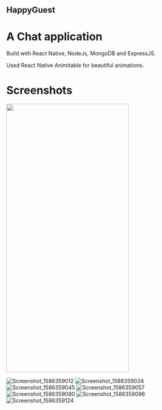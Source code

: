 ## HappyGuest

# A Chat application

Build with React Native, NodeJs, MongoDB and ExpressJS.

Used React Native Animitable for beautiful animations.



# Screenshots

<img src="https://user-images.githubusercontent.com/34169292/98448073-a4720180-214f-11eb-9066-b763dedba4ed.png" width="320" height="700"/>

![Screenshot_1586359012](https://user-images.githubusercontent.com/34169292/98448075-a76cf200-214f-11eb-9b17-1a4ed6c90956.png)
![Screenshot_1586359034](https://user-images.githubusercontent.com/34169292/98448076-aa67e280-214f-11eb-9478-10d620b7e044.png)
![Screenshot_1586359045](https://user-images.githubusercontent.com/34169292/98448078-ac31a600-214f-11eb-85ce-3a6da6b80e2e.png)
![Screenshot_1586359057](https://user-images.githubusercontent.com/34169292/98448079-adfb6980-214f-11eb-85f0-6f68a442bf1f.png)
![Screenshot_1586359080](https://user-images.githubusercontent.com/34169292/98448080-afc52d00-214f-11eb-851d-62b6dc45ac3b.png)
![Screenshot_1586359096](https://user-images.githubusercontent.com/34169292/98448083-b0f65a00-214f-11eb-80f9-8b5b1bc358ea.png)
![Screenshot_1586359124](https://user-images.githubusercontent.com/34169292/98448085-b18ef080-214f-11eb-8a55-71d4036a2331.png)
